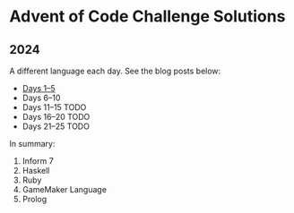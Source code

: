 # Advent of Code Challenge Solutions

## 2024

A different language each day. See the blog posts below:

* [Days 1–5](https://davidyat.es/2024/12/16/aoc-2024-part1)
* Days 6–10
* Days 11–15 TODO
* Days 16–20 TODO
* Days 21–25 TODO

In summary:

1. Inform 7
2. Haskell
3. Ruby
4. GameMaker Language
5. Prolog
